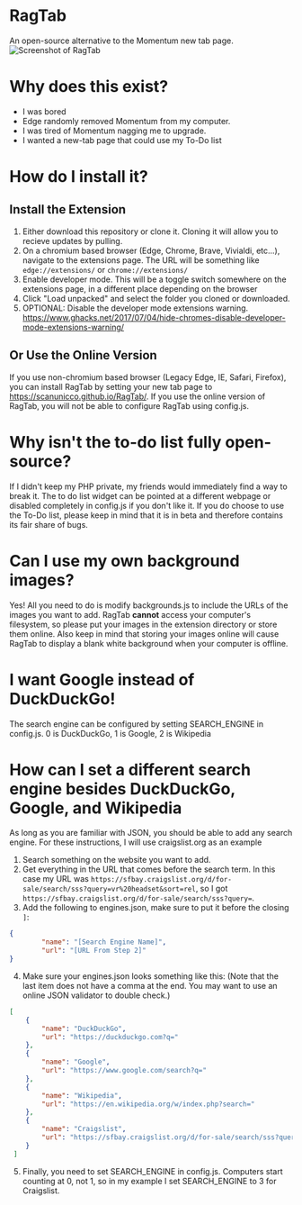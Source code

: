 # RagTab
An open-source alternative to the Momentum new tab page.
![Screenshot of RagTab](Screenshot.png)

# Why does this exist?
- I was bored
- Edge randomly removed Momentum from my computer.
- I was tired of Momentum nagging me to upgrade.
- I wanted a new-tab page that could use my To-Do list

# How do I install it?
## Install the Extension
1) Either download this repository or clone it. Cloning it will allow you to recieve updates by pulling.
2) On a chromium based browser (Edge, Chrome, Brave, Vivialdi, etc...), navigate to the extensions page. The URL will be something like `edge://extensions/` or `chrome://extensions/`
3) Enable developer mode. This will be a toggle switch somewhere on the extensions page, in a different place depending on the browser
4) Click "Load unpacked" and select the folder you cloned or downloaded.
5) OPTIONAL: Disable the developer mode extensions warning. https://www.ghacks.net/2017/07/04/hide-chromes-disable-developer-mode-extensions-warning/
## Or Use the Online Version
If you use non-chromium based browser (Legacy Edge, IE, Safari, Firefox), you can install RagTab by setting your new tab page to https://scanunicco.github.io/RagTab/. If you use the online version of RagTab, you will not be able to configure RagTab using config.js.
# Why isn't the to-do list fully open-source?
If I didn't keep my PHP private, my friends would immediately find a way to break it. The to do list widget can be pointed at a different webpage or disabled completely in config.js if you don't like it. If you do choose to use the To-Do list, please keep in mind that it is in beta and therefore contains its fair share of bugs.

# Can I use my own background images?
Yes! All you need to do is modify backgrounds.js to include the URLs of the images you want to add. RagTab **cannot** access your computer's filesystem, so please put your images in the extension directory or store them online. Also keep in mind that storing your images online will cause RagTab to display a blank white background when your computer is offline.

# I want Google instead of DuckDuckGo!
The search engine can be configured by setting SEARCH_ENGINE in config.js. 0 is DuckDuckGo, 1 is Google, 2 is Wikipedia

# How can I set a different search engine besides DuckDuckGo, Google, and Wikipedia
As long as you are familiar with JSON, you should be able to add any search engine. For these instructions, I will use craigslist.org as an example
1) Search something on the website you want to add.
2) Get everything in the URL that comes before the search term. In this case my URL was `https://sfbay.craigslist.org/d/for-sale/search/sss?query=vr%20headset&sort=rel`, so I got `https://sfbay.craigslist.org/d/for-sale/search/sss?query=`.
3) Add the following to engines.json, make sure to put it before the closing `]`:
```json 
{
		"name": "[Search Engine Name]",
		"url": "[URL From Step 2]"
}
```
4) Make sure your engines.json looks something like this:
(Note that the last item does not have a comma at the end. You may want to use an online JSON validator to double check.)
```json 
[
	{
		"name": "DuckDuckGo",
		"url": "https://duckduckgo.com?q="
	},
	{
		"name": "Google",
		"url": "https://www.google.com/search?q="
	},
	{
		"name": "Wikipedia",
		"url": "https://en.wikipedia.org/w/index.php?search="
	},
	{
		"name": "Craigslist",
		"url": "https://sfbay.craigslist.org/d/for-sale/search/sss?query="
	}
 ]
```
5) Finally, you need to set SEARCH_ENGINE in config.js. Computers start counting at 0, not 1, so in my example I set SEARCH_ENGINE to 3 for Craigslist.
